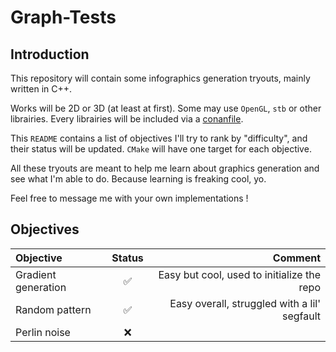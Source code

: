 # Graph-Tests

## Introduction

This repository will contain some infographics generation tryouts, mainly written in C++.

Works will be 2D or 3D (at least at first). Some may use ``OpenGL``, ``stb`` or other librairies. Every librairies will be included via a [conanfile](conan.io).

This ``README`` contains a list of objectives I'll try to rank by "difficulty", and their status will be updated. ``CMake`` will have one target for each objective.

All these tryouts are meant to help me learn about graphics generation and see what I'm able to do. Because learning is freaking cool, yo.

Feel free to message me with your own implementations !

## Objectives

|      Objective      | Status |                                     Comment |
|:--------------------|:------:|--------------------------------------------:|
| Gradient generation |   ✅   | Easy but cool, used to initialize the repo  |
| Random pattern      |   ✅   | Easy overall, struggled with a lil' segfault|
| Perlin noise        |   ❌   |                                             |


